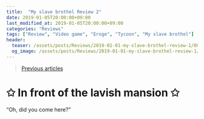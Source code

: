 ```yaml
---
title:  "My slave brothel Review 2"
date: 2019-01-05T20:00:00+09:00
last_modified_at: 2019-01-05T20:00:00+09:00
categories: "Reviews"
tags: ["Review", "Video game", "Eroge", "Tycoon", "My slave brothel"]
header:
  teaser: /assets/posts/Reviews/2019-01-01-my-slave-brothel-review-1/00.png
  og_image: /assets/posts/Reviews/2019-01-01-my-slave-brothel-review-1/00.png
---
```



>[Previous articles](/tags/my-slave-brothel)

# ✩ In front of the lavish mansion ✩
“Oh, did you come here?”